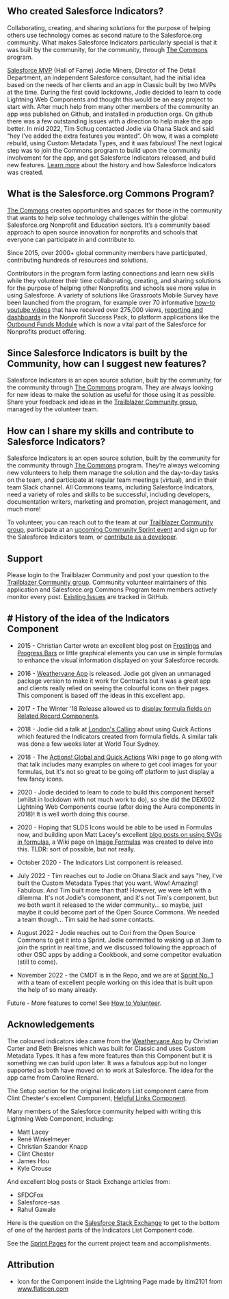 ## **Who created Salesforce Indicators?**

Collaborating, creating, and sharing solutions for the purpose of helping others use technology comes as second nature to the Salesforce.org community. What makes Salesforce Indicators particularly special is that it was built by the community, for the community, through [The Commons](https://www.salesforce.org/resources/commons/) program. 

[Salesforce MVP](https://trailhead.salesforce.com/mvp/) (Hall of Fame) Jodie Miners, Director of The Detail Department, an independent Salesforce consultant, had the initial idea based on the needs of her clients and an app in Classic built by two MVPs at the time. During the first covid lockdowns, Jodie decided to learn to code Lightning Web Components and thought this would be an easy project to start with. After much help from many other members of the community an app was published on Github, and installed in production orgs. On github there was a few outstanding issues with a direction to help make the app better. In mid 2022, Tim Schug contacted Jodie via Ohana Slack and said “hey I’ve added the extra features you wanted”. Oh wow, it was a complete rebuild, using Custom Metadata Types, and it was fabulous! The next logical step was to join the Commons program to build upon the community involvement for the app, and get Salesforce Indicators released, and build new features. [Learn more](https://github.com/SFDO-Community/Salesforce-Indicators/wiki/Contributions-and-Acknowledgments) about the history and how Salesforce Indicators was created.

## What is the Salesforce.org Commons Program?

[The Commons](https://www.salesforce.org/resources/commons/) creates opportunities and spaces for those in the community that wants to help solve technology challenges within the global Salesforce.org Nonprofit and Education sectors. It’s a community based approach to open source innovation for nonprofits and schools that everyone can participate in and contribute to. 

Since 2015, over 2000+ global community members have participated, contributing hundreds of resources and solutions. 

Contributors in the program form lasting connections and learn new skills while they volunteer their time collaborating, creating, and sharing solutions for the purpose of helping other Nonprofits and schools see more value in using Salesforce. A variety of solutions like Grassroots Mobile Survey have been launched from the program, for example over 70 informative [how-to youtube videos](https://www.youtube.com/channel/UC8kDDLRZzDdOBS24al99Kag/videos) that have received over 275,000 views, [reporting and dashboards](https://help.salesforce.com/s/articleView?id=sfdo.NPSP_Reports_Workbook.htm&type=5) in the Nonprofit Success Pack, to platform applications like the [Outbound Funds Module](https://appexchange.salesforce.com/listingDetail?listingId=a0N3u00000OMYvzEAH&tab=e) which is now a vital part of the Salesforce for Nonprofits product offering.

## Since Salesforce Indicators is built by the Community, how can I suggest new features?

Salesforce Indicators is an open source solution, built by the community, for the community through [The Commons](https://www.salesforce.org/resources/commons/) program. They are always looking for new ideas to make the solution as useful for those using it as possible. Share your feedback and ideas in the [Trailblazer Community group](https://trailhead.salesforce.com/trailblazer-community/groups/0F94S000000HEDASA4?tab=discussion&sort=LAST_MODIFIED_DATE_DESC), managed by the volunteer team. 

## How can I share my skills and contribute to Salesforce Indicators?

Salesforce Indicators is an open source solution, built by the community for the community through [The Commons](https://www.salesforce.org/resources/commons/) program. They’re always welcoming new volunteers to help them manage the solution and the day-to-day tasks on the team, and participate at regular team meetings (virtual), and in their team Slack channel. All Commons teams, including Salesforce Indicators, need a variety of roles and skills to be successful, including developers, documentation writers, marketing and promotion, project management, and much more! 

To volunteer, you can reach out to the team at our [Trailblazer Community group](https://trailhead.salesforce.com/trailblazer-community/groups/0F94S000000HEDASA4?tab=discussion&sort=LAST_MODIFIED_DATE_DESC), participate at an [upcoming Community Sprint event](https://sfdo-community-sprints.github.io/docs/sprints/) and sign up for the Salesforce Indicators team, or [contribute as a developer](https://github.com/SFDO-Community/Salesforce-Indicators/wiki/How-to-Volunteer).

## Support

Please login to the Trailblazer Community and post your question to the  [Trailblazer Community group](https://trailhead.salesforce.com/trailblazer-community/groups/0F94S000000HEDASA4?tab=discussion&sort=LAST_MODIFIED_DATE_DESC). Community volunteer maintainers of this application and Salesforce.org Commons Program team members actively monitor every post. [Existing Issues](https://github.com/SFDO-Community/Salesforce-Indicators/issues) are tracked in GitHub.

## # History of the idea of the Indicators Component

* 2015 - Christian Carter wrote an excellent blog post on [Frostings](https://cdcarter.github.io/admin/2015/11/12/frosting) and [Progress Bars](https://cdcarter.github.io/admin/2016/02/15/progress-bar) or little graphical elements you can use in simple formulas to enhance the visual information displayed on your Salesforce records.

* 2016 - [Weathervane App](https://github.com/bigthinks/weathervane) is released. Jodie got given an unmanaged package version to make it work for Contracts but it was a great app and clients really relied on seeing the colourful icons on their pages. This component is based off the ideas in this excellent app. 

* 2017 - The Winter '18 Release allowed us to [display formula fields on Related Record Components](https://success.salesforce.com/ideaView?id=08730000000Dm7sAAC).

* 2018 - Jodie did a talk at [London's Calling](https://www.youtube.com/watch?v=JPgZKdwZMxU) about using Quick Actions which featured the Indicators created from formula fields. A similar talk was done a few weeks later at World Tour Sydney.

* 2018 - The [Actions! Global and Quick Actions](https://tddprojects.atlassian.net/wiki/spaces/SF/pages/182550575) Wiki page to go along with that talk includes many examples on where to get cool images for your formulas, but it's not so great to be going off platform to just display a few fancy icons. 

* 2020 - Jodie decided to learn to code to build this component herself (whilst in lockdown with not much work to do), so she did the DEX602 Lightning Web Components course (after doing the Aura components in 2018)! It is well worth doing this course. 

* 2020 - Hoping that SLDS Icons would be able to be used in Formulas now, and building upon Matt Lacey's excellent [blog posts on using SVGs in formulas](https://laceysnr.com/formula-controlled-graphics-on-salesforce-1/), a Wiki page on [Image Formulas](https://tddprojects.atlassian.net/wiki/spaces/SF/pages/998703109) was created to delve into this. TLDR: sort of possible, but not really. 

* October 2020 - The Indicators List component is released.

* July 2022 - Tim reaches out to Jodie on Ohana Slack and says "hey, I've built the Custom Metadata Types that you want. Wow! Amazing! Fabulous. And Tim built more than that! However, we were left with a dilemma. It's not Jodie's component, and it's not Tim's component, but we both want it released to the wider community... so maybe, just maybe it could become part of the Open Source Commons. We needed a team though... Tim said he had some contacts. 

* August 2022 - Jodie reaches out to Cori from the Open Source Commons to get it into a Sprint. Jodie committed to waking up at 3am to join the sprint in real time, and we discussed following the approach of other OSC apps by adding a Cookbook, and some competitor evaluation (still to come). 

* November 2022 - the CMDT is in the Repo, and we are at [Sprint No. 1](/wiki/2022-Sprint-%231-November-2-and-3) with a team of excellent people working on this idea that is built upon the help of so many already. 

Future - More features to come! See [How to Volunteer](wiki/How-to-Volunteer).

## Acknowledgements
The coloured indicators idea came from the [Weathervane App](https://github.com/bigthinks/weathervane) by Christian Carter and Beth Breisnes which was built for Classic and uses Custom Metadata Types. It has a few more features than this Component but it is something we can build upon later. It was a fabulous app but no longer supported as both have moved on to work at Salesforce. The idea for the app came from Caroline Renard.

The Setup section for the original Indicators List component came from Clint Chester's excellent Component, [Helpful Links Component](https://github.com/edgewatercricketclub/helpful-links-component). 

Many members of the Salesforce community helped with writing this Lightning Web Component, including:
* Matt Lacey
* René Winkelmeyer
* Christian Szandor Knapp
* Clint Chester
* James Hou
* Kyle Crouse

And excellent blog posts or Stack Exchange articles from:
* SFDCFox
* Salesforce-sas
* Rahul Gawale

Here is the question on the [Salesforce Stack Exchange](https://salesforce.stackexchange.com/questions/307055/simplest-way-to-display-values-from-field-names-listed-in-design-attributes) to get to the bottom of one of the hardest parts of the Indicators List Component code.

See the [Sprint Pages](https://github.com/SFDO-Community-Sprints/Salesforce-Indicators/wiki/SFDO-Sprints) for the current project team and accomplishments. 

## Attribution
* Icon for the Component inside the Lightning Page made by itim2101 from www.flaticon.com
